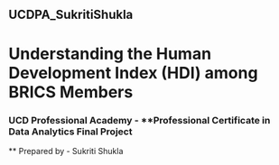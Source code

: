 ## UCDPA_SukritiShukla

# **Understanding the Human Development Index (HDI) among BRICS Members**

### UCD Professional Academy - **Professional Certificate in Data Analytics Final Project
**
Prepared by - Sukriti Shukla


